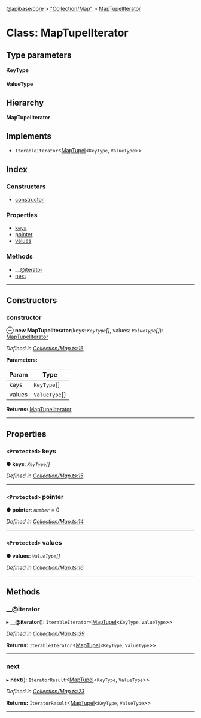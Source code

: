 [@apibase/core](../README.md) > ["Collection/Map"](../modules/_collection_map_.md) > [MapTupelIterator](../classes/_collection_map_.maptupeliterator.md)

# Class: MapTupelIterator

## Type parameters
#### KeyType 
#### ValueType 
## Hierarchy

**MapTupelIterator**

## Implements

* `IterableIterator`<[MapTupel](../modules/_collection_map_.md#maptupel)<`KeyType`, `ValueType`>>

## Index

### Constructors

* [constructor](_collection_map_.maptupeliterator.md#constructor)

### Properties

* [keys](_collection_map_.maptupeliterator.md#keys)
* [pointer](_collection_map_.maptupeliterator.md#pointer)
* [values](_collection_map_.maptupeliterator.md#values)

### Methods

* [__@iterator](_collection_map_.maptupeliterator.md#___iterator)
* [next](_collection_map_.maptupeliterator.md#next)

---

## Constructors

<a id="constructor"></a>

###  constructor

⊕ **new MapTupelIterator**(keys: *`KeyType`[]*, values: *`ValueType`[]*): [MapTupelIterator](_collection_map_.maptupeliterator.md)

*Defined in [Collection/Map.ts:16](https://github.com/chapterjason/APIBase/blob/c442522/packages/core/src/Collection/Map.ts#L16)*

**Parameters:**

| Param | Type |
| ------ | ------ |
| keys | `KeyType`[] |
| values | `ValueType`[] |

**Returns:** [MapTupelIterator](_collection_map_.maptupeliterator.md)

___

## Properties

<a id="keys"></a>

### `<Protected>` keys

**● keys**: *`KeyType`[]*

*Defined in [Collection/Map.ts:15](https://github.com/chapterjason/APIBase/blob/c442522/packages/core/src/Collection/Map.ts#L15)*

___
<a id="pointer"></a>

### `<Protected>` pointer

**● pointer**: *`number`* = 0

*Defined in [Collection/Map.ts:14](https://github.com/chapterjason/APIBase/blob/c442522/packages/core/src/Collection/Map.ts#L14)*

___
<a id="values"></a>

### `<Protected>` values

**● values**: *`ValueType`[]*

*Defined in [Collection/Map.ts:16](https://github.com/chapterjason/APIBase/blob/c442522/packages/core/src/Collection/Map.ts#L16)*

___

## Methods

<a id="___iterator"></a>

###  __@iterator

▸ **__@iterator**(): `IterableIterator`<[MapTupel](../modules/_collection_map_.md#maptupel)<`KeyType`, `ValueType`>>

*Defined in [Collection/Map.ts:39](https://github.com/chapterjason/APIBase/blob/c442522/packages/core/src/Collection/Map.ts#L39)*

**Returns:** `IterableIterator`<[MapTupel](../modules/_collection_map_.md#maptupel)<`KeyType`, `ValueType`>>

___
<a id="next"></a>

###  next

▸ **next**(): `IteratorResult`<[MapTupel](../modules/_collection_map_.md#maptupel)<`KeyType`, `ValueType`>>

*Defined in [Collection/Map.ts:23](https://github.com/chapterjason/APIBase/blob/c442522/packages/core/src/Collection/Map.ts#L23)*

**Returns:** `IteratorResult`<[MapTupel](../modules/_collection_map_.md#maptupel)<`KeyType`, `ValueType`>>

___

